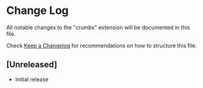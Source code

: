 # Change Log

All notable changes to the "crumbs" extension will be documented in this file.

Check [Keep a Changelog](http://keepachangelog.com/) for recommendations on how to structure this file.

## [Unreleased]

- Initial release